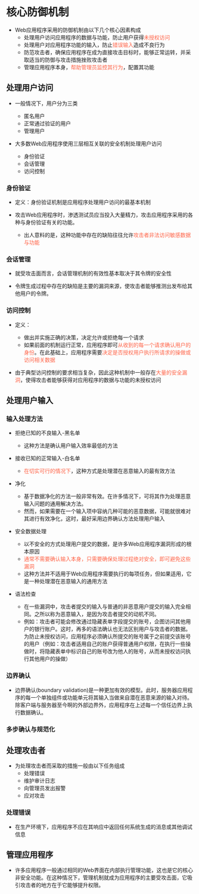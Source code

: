 # 核心防御机制
- Web应用程序采用的防御机制由以下几个核心因素构成
  - 处理用户访问应用程序的数据与功能，防止用户获得<font color=tomato>未授权访问</font>
  - 处理用户对应用程序功能的输入，防止<font color=tomato>错误输入</font>造成不良行为
  - 防范攻击者，确保应用程序在成为直接攻击目标时，能够正常运转，并采取适当的防御与攻击措施挫败攻击者
  - 管理应用程序本身，<font color=tomato>帮助管理员监控其行为</font>，配置其功能

## 处理用户访问
- 一般情况下，用户分为三类
  - 匿名用户
  - 正常通过验证的用户
  - 管理用户

- 大多数Web应用程序使用三层相互关联的安全机制处理用户访问
  - 身份验证
  - 会话管理
  - 访问控制
  
### 身份验证
- 定义：身份验证机制是应用程序处理用户访问的最基本机制

- 攻击Web应用程序时，渗透测试员应当投入大量精力，攻击应用程序采用的各种与身份验证有关的功能。
  - 出人意料的是，这种功能中存在的缺陷往往允许<font color=tomato>攻击者非法访问敏感数据与功能</font>

### 会话管理
- 就受攻击面而言，会话管理机制的有效性基本取决于其令牌的安全性

- 令牌生成过程中存在的缺陷是主要的漏洞来源，使攻击者能够推测出发布给其他用户的令牌。

### 访问控制
- 定义：
  - 做出并实施正确的决策，决定允许或拒绝每一个请求
  - 如果前面的机制运行正常，应用程序即可<font color=tomato>从收到的每一个请求确认用户的身份</font>。在此基础上，应用程序需要<font color=tomato>决定是否授权用户执行所请求的操做或访问相关数据</font>

- 由于典型访问控制的要求相当复杂，因此这种机制中一般存在<font color=tomato>大量的安全漏洞</font>，使得攻击者能够获得对应用程序的数据与功能的未授权访问


## 处理用户输入
### 输入处理方法
- 拒绝已知的不良输入-黑名单
  - 这种方法是确认用户输入效率最低的方法

- 接收已知的正常输入-白名单
  - <font color=tomato>在切实可行的情况下</font>，这种方式是处理潜在恶意输入的最有效方法

- 净化
  - 基于数据净化的方法一般非常有效。在许多情况下，可将其作为处理恶意输入问题的通用解决方法。
  - 然而，如果需要在一个输入项中容纳几种可能的恶意数据，可能就很难对其进行有效净化，这时，最好采用边界确认方法处理用户输入

- 安全数据处理
  - 以不安全的方式处理用户提交的数据，是许多Web应用程序漏洞形成的根本原因
  - <font color=tomato>通常不需要确认输入本身，只需要确保处理过程绝对安全，即可避免这些漏洞</font>
  - 这种方法并不适用于Web应用程序需要执行的每项任务，但如果适用，它是一种处理潜在恶意输入的通用方法

- 语法检查
  - 在一些漏洞中，攻击者提交的输入与普通的非恶意用户提交的输入完全相同。之所以称为恶意输入，是因为攻击者提交的动机不同。
  - 例如：攻击者可能会修改通过隐藏表单字段提交的账号，企图访问其他用户的银行账户。这时，再多的语法确认也无法区别用户与攻击者的数据。为防止未授权访问，应用程序必须确认所提交的账号属于之前提交该账号的用户（例如：攻击者适用自己的账户获得普通用户权限，在执行一些操做时，将隐藏表单中标识自己的账号改为他人的账号，从而未授权访问执行其他用户的操做）

### 边界确认
- 边界确认(boundary validation)是一种更加有效的模型。此时，服务器应用程序的每一个单独组件或功能单元将其输入当做来自潜在恶意来源的输入对待。除客户端与服务器至今啊的外部边界外，应用程序在上述每一个信任边界上执行数据确认。


### 多步确认与规范化

## 处理攻击者
- 为处理攻击者而采取的措施一般由以下任务组成
  - 处理错误
  - 维护审计日志
  - 向管理员发出报警
  - 应对攻击

### 处理错误
- 在生产环境下，应用程序不应在其响应中返回任何系统生成的消息或其他调试信息


## 管理应用程序
- 许多应用程序一般通过相同的Web界面在内部执行管理功能，这也是它的核心非安全功能。在这种情况下，管理机制就成为应用程序的主要受攻击面，它吸引攻击者的地方在于它能够提升权限。
